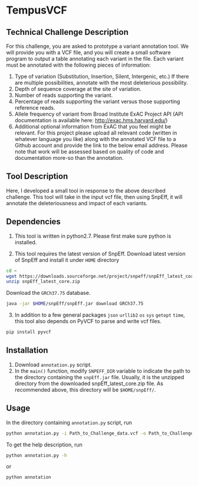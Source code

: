 # TempusVCF

## Technical Challenge Description
For this challenge, you are asked to prototype a variant annotation tool. We will provide you with a VCF file, and you will create a small software program to output a table annotating each variant in the file. Each variant must be annotated with the following pieces of information:
1. Type of variation (Substitution, Insertion, Silent, Intergenic, etc.) If there are multiple possibilities, annotate with the most deleterious possibility.
2. Depth of sequence coverage at the site of variation.
3. Number of reads supporting the variant.
4. Percentage of reads supporting the variant versus those supporting reference reads.
5. Allele frequency of variant from Broad Institute ExAC Project API
(API documentation is available here: http://exac.hms.harvard.edu/)
6. Additional optional information from ExAC that you feel might be relevant.
For this project please upload all relevant code (written in whatever language you like) along with the annotated VCF file to a Github account and provide the link to the below email address. Please note that work will be assessed based on quality of code and documentation more-so than the annotation.

## Tool Description
Here, I developed a small tool in response to the above described challenge. This tool will take in the input vcf file, then using SnpEff, it will annotate the deleteriousness and impact of each variants. 

## Dependencies
1. This tool is written in python2.7. Please first make sure python is installed.

2. This tool requires the latest version of SnpEff.
Download latest version of SnpEff and install it under `HOME` directory
```bash
cd ~
wget https://downloads.sourceforge.net/project/snpeff/snpEff_latest_core.zip
unzip snpEff_latest_core.zip
```
Download the `GRCh37.75` database.
```bash
java -jar $HOME/snpEff/snpEff.jar download GRCh37.75
```

3. In addition to a few general packages `json` `urllib2` `os` `sys` `getopt` `time`, this tool also depends on PyVCF to parse and write vcf files.
```bash
pip install pyvcf
```
## Installation
1. Download `annotation.py` script.
2. In the `main()` function, modify `SNPEFF_DIR` variable to indicate the path to the directory containing the `snpEff.jar` file. Usually, it is the unzipped directory from the downloaded snpEff_latest_core.zip file. As recommended above, this directory will be `$HOME/snpEff/`.

## Usage
In the directory containing `annotation.py` script, run
```bash
python annotation.py -i Path_to_Challenge_data.vcf -o Path_to_Challenge_data.ann.vcf
```
To get the help description, run
```bash
python annotation.py -h
```
or
```bash
python annotation
```
